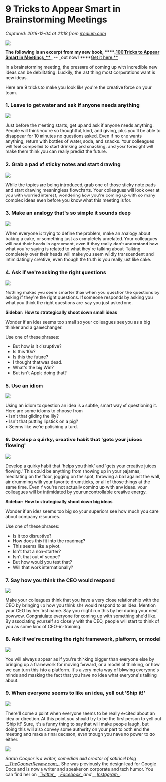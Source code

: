 # 9 Tricks to Appear Smart in Brainstorming Meetings

_Captured: 2016-12-04 at 21:18 from [medium.com](https://medium.com/conquering-corporate-america/9-tricks-to-appear-smart-in-brainstorming-meetings-5371dd1a1628#.9jfh3b8yr)_

![](https://cdn-images-1.medium.com/max/800/1*z1CeW16sa6TLlLiOdqcbSQ.jpeg)

**The following is an excerpt from my new book, ****_[100 Tricks to Appear Smart in Meetings_**](http://smarturl.it/100Tricks)**_ -- _out now! ****[Get it here.**](http://smarturl.it/100Tricks)

In a brainstorming meeting, the pressure of coming up with incredible new ideas can be debilitating. Luckily, the last thing most corporations want is new ideas.

Here are 9 tricks to make you look like you're the creative force on your team.

### 1\. Leave to get water and ask if anyone needs anything

![](https://cdn-images-1.medium.com/max/800/0*3RMPcwnZZdFT-LpA.jpg)

Just before the meeting starts, get up and ask if anyone needs anything. People will think you're so thoughtful, kind, and giving, plus you'll be able to disappear for 10 minutes no questions asked. Even if no one wants anything, return with bottles of water, soda, and snacks. Your colleagues will feel compelled to start drinking and snacking, and your foresight will make them think you can really predict the future.

### 2\. Grab a pad of sticky notes and start drawing

![](https://cdn-images-1.medium.com/max/800/0*YLN7zP5ppd87FuSR.jpg)

While the topics are being introduced, grab one of those sticky note pads and start drawing meaningless flowcharts. Your colleagues will look over at you with worried interest, wondering how you're coming up with so many complex ideas even before you know what this meeting is for.

### 3\. Make an analogy that's so simple it sounds deep

![](https://cdn-images-1.medium.com/max/800/0*MX_OK-7Y092FWCjt.jpg)

When everyone is trying to define the problem, make an analogy about baking a cake, or something just as completely unrelated. Your colleagues will nod their heads in agreement, even if they really don't understand how what you're saying is related to what they're talking about. Talking completely over their heads will make you seem wildly transcendent and intimidatingly creative, even though the truth is you really just like cake.

### 4\. Ask if we're asking the right questions

![](https://cdn-images-1.medium.com/max/800/0*ncY5r9-A-A51nb19.jpg)

Nothing makes you seem smarter than when you question the questions by asking if they're the right questions. If someone responds by asking you what you think the right questions are, say you just asked one.

**Sidebar: How to strategically shoot down small ideas**

Wonder if an idea seems too small so your colleagues see you as a big thinker and a gamechanger.

Use one of these phrases:

  * But how is it disruptive?
  * Is this 10x?
  * Is this the future?
  * I thought that was dead.
  * What's the big Win?
  * But isn't Apple doing that?

### 5\. Use an idiom

![](https://cdn-images-1.medium.com/max/800/0*lKUkUKa5JHnjT1ff.jpg)

Using an idiom to question an idea is a subtle, smart way of questioning it. Here are some idioms to choose from:  
• Isn't that gilding the lily?  
• Isn't that putting lipstick on a pig?  
• Seems like we're polishing a turd.

### 6\. Develop a quirky, creative habit that 'gets your juices flowing'

![](https://cdn-images-1.medium.com/max/800/0*FwgkweiTpNuRM3gN.jpg)

Develop a quirky habit that 'helps you think' and 'gets your creative juices flowing.' This could be anything from showing up in your pajamas, meditating on the floor, jogging on the spot, throwing a ball against the wall, air drumming with your favorite drumsticks, or all of those things at the same time. Even if you're not actually coming up with any ideas, your colleagues will be intimidated by your uncontrollable creative energy.

**Sidebar: How to strategically shoot down big ideas**

Wonder if an idea seems too big so your superiors see how much you care about company resources.

Use one of these phrases:

  * Is it too disruptive?
  * How does this fit into the roadmap?
  * This seems like a pivot.
  * Isn't that a non-starter?
  * Isn't that out of scope?
  * But how would you test that?
  * Will that work internationally?

### 7\. Say how you think the CEO would respond

![](https://cdn-images-1.medium.com/max/800/0*qNr5JFIhXBZClfJm.jpg)

Make your colleagues think that you have a very close relationship with the CEO by bringing up how you think she would respond to an idea. Mention your CEO by her first name. Say you might run this by her during your next powwow. Congratulate everyone for coming up with something she'd like. By associating yourself so closely with the CEO, people will start to think of you as some kind of CEO-in-training.

### 8\. Ask if we're creating the right framework, platform, or model

![](https://cdn-images-1.medium.com/max/800/0*eEBHvtXdnyjNYz9h.jpg)

You will always appear as if you're thinking bigger than everyone else by bringing up a framework for moving forward, or a model of thinking, or how we can turn this into a platform. It's a very meta way of blowing everyone's minds and masking the fact that you have no idea what everyone's talking about.

### 9\. When everyone seems to like an idea, yell out 'Ship it!'

![](https://cdn-images-1.medium.com/max/800/0*7jLV_zTCjbRjn3-y.jpg)

There'll come a point when everyone seems to be really excited about an idea or direction. At this point you should try to be the first person to yell out 'Ship it!' Sure, it's a funny thing to say that will make people laugh, but doing this will also convey some authority on your part to both end the meeting and make a final decision, even though you have no power to do either.

![](https://cdn-images-1.medium.com/max/800/1*cfSkZlLFjSxfxhPM_cMcAA.jpeg)

_Sarah Cooper is a writer, comedian and creator of satirical blog __[TheCooperReview.com_](http://thecooperreview.com/)_. She was previously the design lead for Google Docs and is now a writer and speaker on corporate and tech humor. You can find her on __[Twitter_](http://twitter.com/sarahcpr)_, __[Facebook_](http://facebook.com/thecooperreviewpage)_ and __[Instagram_](http://instagram.com/thecooperreview)_._
